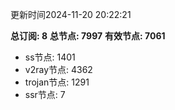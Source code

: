 更新时间2024-11-20 20:22:21

**总订阅: 8**
**总节点: 7997**
**有效节点: 7061**
- ss节点: 1401
- v2ray节点: 4362
- trojan节点: 1291
- ssr节点: 7
